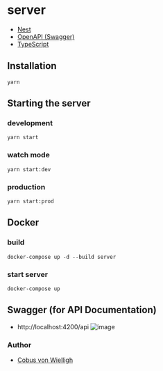 
# server

- [Nest](https://github.com/nestjs/nest)
- [OpenAPI (Swagger)](https://swagger.io/)
- [TypeScript](https://www.typescriptlang.org/)

## Installation

```cp
yarn
```

## Starting the server

### development
```cp
yarn start
```
### watch mode
```cp
yarn start:dev
```
### production
```cp
yarn start:prod
```

## Docker

### build
```cp
docker-compose up -d --build server
```
### start server
```cp
docker-compose up
```

## Swagger (for API Documentation)
- http://localhost:4200/api
![image](https://user-images.githubusercontent.com/79908261/182717689-db4de674-1d71-4dc2-8f17-63c0d9511bf2.png)



### Author

- [Cobus von Wielligh](https://www.linkedin.com/in/cobusvonwielligh/)
